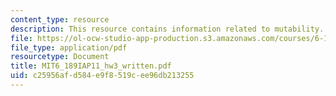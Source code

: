 ```yaml
---
content_type: resource
description: This resource contains information related to mutability.
file: https://ol-ocw-studio-app-production.s3.amazonaws.com/courses/6-189-a-gentle-introduction-to-programming-using-python-january-iap-2011/c25956afd584e9f8519cee96db213255_MIT6_189IAP11_hw3_written.pdf
file_type: application/pdf
resourcetype: Document
title: MIT6_189IAP11_hw3_written.pdf
uid: c25956af-d584-e9f8-519c-ee96db213255
---
```

